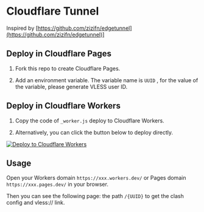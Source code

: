 # Cloudflare Tunnel

Inspired by [https://github.com/zizifn/edgetunnel](https://github.com/zizifn/edgetunnel)]

## Deploy in Cloudflare Pages

1. Fork this repo to create Cloudflare Pages.

3. Add an environment variable. The variable name is `UUID` , for the value of the variable, please generate VLESS user ID.

## Deploy in Cloudflare Workers

1. Copy the code of `_worker.js` deploy to Cloudflare Workers.

2. Alternatively, you can click the button below to deploy directly.

[![Deploy to Cloudflare Workers](https://deploy.workers.cloudflare.com/button)](https://deploy.workers.cloudflare.com/?url=https://github.com/ceeim/cloudflare-tunnel)

## Usage

Open your Workers domain `https://xxx.workers.dev/` or Pages domain `https://xxx.pages.dev/` in your browser.

Then you can see the following page: the path `/{UUID}` to get the clash config and vless:// link.
